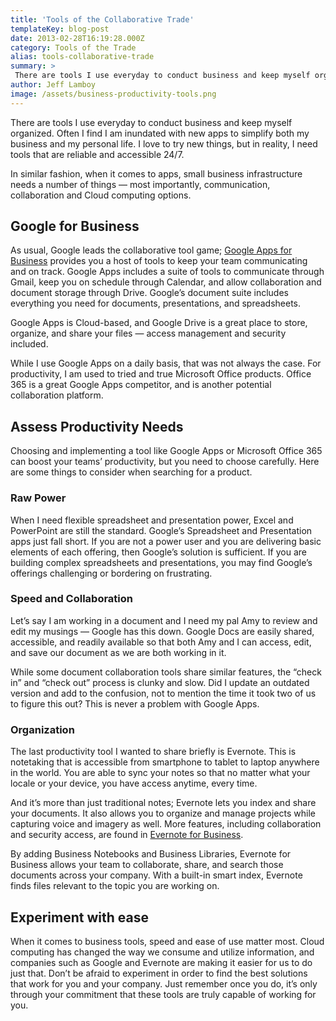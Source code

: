 ```yaml
---
title: 'Tools of the Collaborative Trade'
templateKey: blog-post
date: 2013-02-28T16:19:28.000Z
category: Tools of the Trade
alias: tools-collaborative-trade
summary: > 
 There are tools I use everyday to conduct business and keep myself organized. Often I find I am inundated with new apps to simplify both my business and my personal life. I love to try new things, but in reality, I need tools that are reliable and accessible 24/7.
author: Jeff Lamboy
image: /assets/business-productivity-tools.png
---
```


There are tools I use everyday to conduct business and keep myself organized. Often I find I am inundated with new apps to simplify both my business and my personal life. I love to try new things, but in reality, I need tools that are reliable and accessible 24/7.

In similar fashion, when it comes to apps, small business infrastructure needs a number of things — most importantly, communication, collaboration and Cloud computing options.

Google for Business
-------------------

As usual, Google leads the collaborative tool game; [Google Apps for Business](http://www.entrepreneur.com/slideshow/224514) provides you a host of tools to keep your team communicating and on track. Google Apps includes a suite of tools to communicate through Gmail, keep you on schedule through Calendar, and allow collaboration and document storage through Drive. Google’s document suite includes everything you need for documents, presentations, and spreadsheets.

Google Apps is Cloud-based, and Google Drive is a great place to store, organize, and share your files — access management and security included.

While I use Google Apps on a daily basis, that was not always the case. For productivity, I am used to tried and true Microsoft Office products. Office 365 is a great Google Apps competitor, and is another potential collaboration platform.

Assess Productivity Needs
-------------------------

Choosing and implementing a tool like Google Apps or Microsoft Office 365 can boost your teams’ productivity, but you need to choose carefully. Here are some things to consider when searching for a product.

### Raw Power

When I need flexible spreadsheet and presentation power, Excel and PowerPoint are still the standard. Google’s Spreadsheet and Presentation apps just fall short. If you are not a power user and you are delivering basic elements of each offering, then Google’s solution is sufficient. If you are building complex spreadsheets and presentations, you may find Google’s offerings challenging or bordering on frustrating.

### Speed and Collaboration

Let’s say I am working in a document and I need my pal Amy to review and edit my musings — Google has this down. Google Docs are easily shared, accessible, and readily available so that both Amy and I can access, edit, and save our document as we are both working in it.

While some document collaboration tools share similar features, the “check in” and “check out” process is clunky and slow. Did I update an outdated version and add to the confusion, not to mention the time it took two of us to figure this out? This is never a problem with Google Apps.

### Organization

The last productivity tool I wanted to share briefly is Evernote. This is notetaking that is accessible from smartphone to tablet to laptop anywhere in the world. You are able to sync your notes so that no matter what your locale or your device, you have access anytime, every time.

And it’s more than just traditional notes; Evernote lets you index and share your documents. It also allows you to organize and manage projects while capturing voice and imagery as well. More features, including collaboration and security access, are found in [Evernote for Business](http://www.informationweek.com/applications/evernote-for-business-end-of-butt-ugly-software/d/d-id/1107646?).

By adding Business Notebooks and Business Libraries, Evernote for Business allows your team to collaborate, share, and search those documents across your company. With a built-in smart index, Evernote finds files relevant to the topic you are working on.

Experiment with ease
--------------------

When it comes to business tools, speed and ease of use matter most. Cloud computing has changed the way we consume and utilize information, and companies such as Google and Evernote are making it easier for us to do just that. Don’t be afraid to experiment in order to find the best solutions that work for you and your company. Just remember once you do, it’s only through your commitment that these tools are truly capable of working for you.